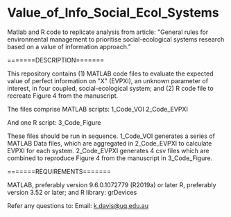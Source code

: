 # Value_of_Info_Social_Ecol_Systems
Matlab and R code to replicate analysis from article: "General rules for environmental management to prioritise social-ecological systems research based on a value of information approach."

=======DESCRIPTION=======

This repository contains (1) MATLAB code files to evaluate the expected value of perfect information on "X" (EVPXI), an unknown parameter of interest, in four coupled, social-ecological system; and (2) R code file to recreate Figure 4 from the manuscript. 

The files comprise MATLAB scripts:
1_Code_VOI
2_Code_EVPXI

And one R script:
3_Code_Figure

These files should be run in sequence. 1_Code_VOI generates a series of MATLAB Data files, which are aggregated in 2_Code_EVPXI to calculate EVPXI for each system. 2_Code_EVPXI generates 4 csv files which are combined to reproduce Figure 4 from the manuscript in 3_Code_Figure.

=======REQUIREMENTS=======

MATLAB, preferably version 9.6.0.1072779 (R2019a) or later
R, preferably version 3.52 or later; and R library: grDevices 

Refer any questions to:
Email: k.davis@uq.edu.au
